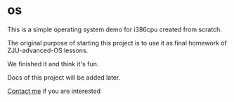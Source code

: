 # os
This is a simple operating system demo for i386cpu created from scratch.

The original purpose of starting this project is to use it as final homework of ZJU-advanced-OS lessons.

We finished it and think it's fun.

Docs of this project will be added later.

[Contact me](sychen@zju.edu.cn) if you are interested
